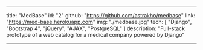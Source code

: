 ---

title: "MedBase"
id: "2"
github: "https://github.com/astrakho/medbase"
link: "https://med-base.herokuapp.com"
img: "./medbase.jpg"
tech: [ "Django", "Bootstrap 4", "jQuery", "AJAX", "PostgreSQL" ]
description: "Full-stack prototype of a web catalog for a medical company powered by Django"
   
---